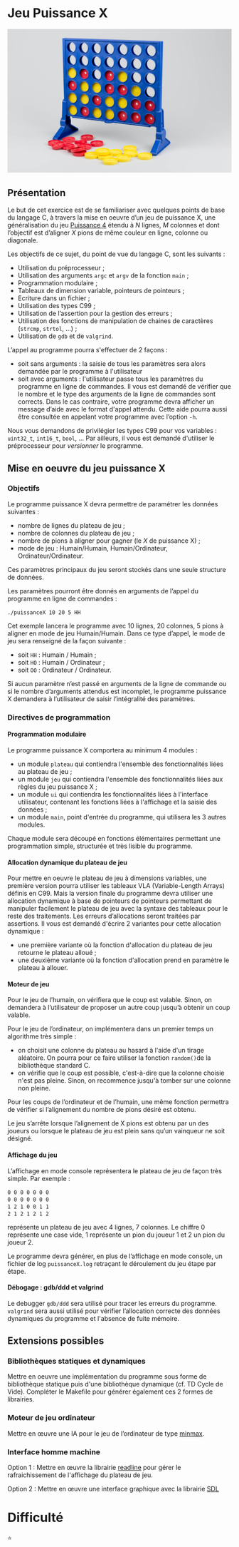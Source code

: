 # Jeu Puissance X

![Plateau du jeu Puissance 4](puissance4.jpg)

## Présentation

Le but de cet exercice est de se familiariser avec quelques points de base
du langage C, à travers la mise en oeuvre d’un jeu de puissance X, une
généralisation du jeu [Puissance 4](https://fr.wikipedia.org/wiki/Puissance_4)
étendu à _N_ lignes, _M_ colonnes et dont l’objectif est d’aligner _X_ pions de
même couleur en ligne, colonne ou diagonale.

Les objectifs de ce sujet, du point de vue du langage C, sont les suivants :

* Utilisation du préprocesseur ;
* Utilisation des arguments `argc` et `argv` de la fonction `main` ;
* Programmation modulaire ;
* Tableaux de dimension variable, pointeurs de pointeurs ;
* Ecriture dans un fichier ;
* Utilisation des types C99 ;
* Utilisation de l’assertion pour la gestion des erreurs ;
* Utilisation des fonctions de manipulation de chaines de caractères (`strcmp`, `strtol`, ...) ;
* Utilisation de `gdb` et de `valgrind`.

L’appel au programme pourra s'effectuer de 2 façons :

* soit sans arguments : la saisie de tous les paramètres sera alors demandée
par le programme à l'utilisateur
* soit avec arguments : l'utilisateur passe tous les paramètres du programme
en ligne de commandes. Il vous est demandé de vérifier que le nombre et le type
des arguments de la ligne de commandes sont corrects. Dans le cas contraire,
votre programme devra afficher un message d’aide avec le format d'appel attendu.
Cette aide pourra aussi être consultée en appelant votre programme avec l’option `-h`.

Nous vous demandons de privilégier les types C99 pour vos variables : `uint32_t`, `int16_t`, `bool`, ...
Par ailleurs, il vous est demandé d'utiliser le préprocesseur pour _versionner_ le programme.

## Mise en oeuvre du jeu puissance X

### Objectifs

Le programme puissance X devra permettre de paramétrer les données suivantes :

* nombre de lignes du plateau de jeu ;
* nombre de colonnes du plateau de jeu ;
* nombre de pions à aligner pour gagner (le _X_ de puissance X) ;
* mode de jeu : Humain/Humain, Humain/Ordinateur, Ordinateur/Ordinateur.

Ces paramètres principaux du jeu seront stockés dans une seule structure de données.

Les paramètres pourront être donnés en arguments de l’appel du programme en ligne de commandes :

    ./puissanceX 10 20 5 HH

Cet exemple lancera le programme avec 10 lignes, 20 colonnes, 5 pions à aligner
en mode de jeu Humain/Humain. Dans ce type d’appel, le mode de jeu sera renseigné
de la façon suivante :

* soit `HH` : Humain / Humain ;
* soit `HO` : Humain / Ordinateur ;
* soit `OO` : Ordinateur / Ordinateur.

Si aucun paramètre n’est passé en arguments de la ligne de commande ou si le
nombre d’arguments attendus est incomplet, le programme puissance X demandera
à l’utilisateur de saisir l’intégralité des paramètres.

### Directives de programmation

#### Programmation modulaire

Le programme puissance X comportera au minimum 4 modules :

* un module `plateau` qui contiendra l'ensemble des fonctionnalités liées au plateau de jeu ;
* un module `jeu` qui contiendra l'ensemble des fonctionnalités liées aux règles du jeu puissance X ;
* un module `ui` qui contiendra les fonctionnalités liées à l'interface utilisateur,
contenant les fonctions liées à l'affichage et la saisie des données ;
* un module `main`, point d'entrée du programme, qui utilisera les 3 autres modules.

Chaque module sera découpé en fonctions élémentaires permettant une programmation simple,
structurée et très lisible du programme.

#### Allocation dynamique du plateau de jeu

Pour mettre en oeuvre le plateau de jeu à dimensions variables, une première version
pourra utiliser les tableaux VLA (Variable-Length Arrays) définis en C99.
Mais la version finale du programme devra utiliser une allocation dynamique
à base de pointeurs de pointeurs permettant de manipuler facilement le plateau
de jeu avec la syntaxe des tableaux pour le reste des traitements.
Les erreurs d’allocations seront traitées par assertions.
Il vous est demandé d'écrire 2 variantes pour cette allocation dynamique :

* une première variante où la fonction d'allocation du plateau de jeu retourne
le plateau alloué ;
* une deuxième variante où la fonction d'allocation prend en paramètre le plateau
à allouer.

#### Moteur de jeu

Pour le jeu de l’humain, on vérifiera que le coup est valable.
Sinon, on demandera à l’utilisateur de proposer un autre coup jusqu’à obtenir
un coup valable.

Pour le jeu de l’ordinateur, on implémentera dans un premier temps un algorithme
très simple :

* on choisit une colonne du plateau au hasard à l'aide d'un tirage aléatoire.
On pourra pour ce faire utiliser la fonction `random()`de la bibliothèque standard C.
* on vérifie que le coup est possible, c'est-à-dire que la colonne choisie n'est
pas pleine. Sinon, on recommence jusqu'à tomber sur une colonne non pleine.

Pour les coups de l’ordinateur et de l’humain, une même fonction permettra de
vérifier si l’alignement du nombre de pions désiré est obtenu.

Le jeu s’arrête lorsque l’alignement de X pions est obtenu par un des joueurs
ou lorsque le plateau de jeu est plein sans qu’un vainqueur ne soit désigné.

#### Affichage du jeu

L’affichage en mode console représentera le plateau de jeu de façon très simple.
Par exemple :

    0 0 0 0 0 0 0
    0 0 0 0 0 0 0
    1 2 1 0 0 1 1
    2 1 2 1 2 1 2

représente un plateau de jeu avec 4 lignes, 7 colonnes.
Le chiffre 0 représente une case vide, 1 représente un pion du joueur 1
et 2 un pion du joueur 2.

Le programme devra générer, en plus de l’affichage en mode console,
un fichier de log `puissanceX.log` retraçant le déroulement du jeu étape par étape.

#### Débogage : gdb/ddd et valgrind

Le debugger `gdb/ddd` sera utilisé pour tracer les erreurs du programme.
`valgrind` sera aussi utilisé pour vérifier l’allocation correcte des données
dynamiques du programme et l'absence de fuite mémoire.

## Extensions possibles

### Bibliothèques statiques et dynamiques

Mettre en oeuvre une implémentation du programme sous forme de bibliothèque
 statique puis d'une bibliothèque dynamique (cf. TD Cycle de Vide). Compléter le
 Makefile pour générer également ces 2 formes de librairies.

### Moteur de jeu ordinateur

Mettre en œuvre une IA pour le jeu de l’ordinateur de type
[minmax](http://fr.wikipedia.org/wiki/Algorithme_minimax).

### Interface homme machine

Option 1 : Mettre en œuvre la librairie
[readline](http://tiswww.case.edu/php/chet/readline/rltop.html) pour gérer le
rafraichissement de l'affichage du plateau de jeu.

Option 2 : Mettre en œuvre une interface graphique avec la librairie
[SDL](http://www.libsdl.org)
# Difficulté

:star:
